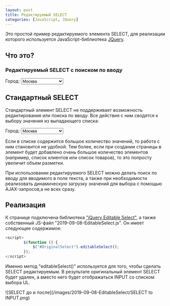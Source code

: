 ```yaml
---
layout: post
title: Редактируемый SELECT
categories: [JavaScript, JQuery]
---
```


<script src="//code.jquery.com/jquery-1.12.4.min.js"></script>
<script src="//rawgithub.com/indrimuska/jquery-editable-select/master/dist/jquery-editable-select.min.js"></script>
<link href="//rawgithub.com/indrimuska/jquery-editable-select/master/dist/jquery-editable-select.min.css" rel="stylesheet">

Это простой пример редактируемого элемента SELECT, для реализации которого используется JavaScript-библиотека [JQuery](https://ru.wikipedia.org/wiki/JQuery).

## Что это?

### Редактируемый SELECT с поиском по вводу

<section id="Cities">
    <label id="LabelSelect">Город:</label>
    <select id="OriginalSelect" class="form-control">
        <option value="1">Москва</option>
        <option value="2">Санкт-Петербург</option>
        <option value="3">Новосибирск</option>
        <option value="4">Екатеринбург</option>
        <option value="5">Нижний Новгород</option>
        <option value="6">Казань</option>
        <option value="7">Челябинск</option>
        <option value="8">Омск</option>
        <option value="9">Самара</option>
        <option value="11">Ростов-на-Дону</option>
        <option value="12">Уфа</option>
        <option value="13">Красноярск</option>
        <option value="14">Пермь</option>
        <option value="15">Воронеж</option>
        <option value="16">Волгоград</option>
        <option value="17">Саратов</option>
        <option value="18">Краснодар</option>
        <option value="19">Тольятти</option>
        <option value="20">Тюмень</option>
    </select>
</section>

## Стандартный SELECT

Стандартный элемент SELECT не поддерживает возможность редактирования или поиска по вводу. Все действия с ним сводятся к выбору значения из выпадающего списка:

<section id="CitiesStandart">
    <label id="LabelSelectStandart">Город:</label>
    <select id="OriginalSelectStandart" class="form-control">
        <option value="1">Москва</option>
        <option value="2">Санкт-Петербург</option>
        <option value="3">Новосибирск</option>
        <option value="4">Екатеринбург</option>
        <option value="5">Нижний Новгород</option>
        <option value="6">Казань</option>
        <option value="7">Челябинск</option>
        <option value="8">Омск</option>
        <option value="9">Самара</option>
        <option value="11">Ростов-на-Дону</option>
        <option value="12">Уфа</option>
        <option value="13">Красноярск</option>
        <option value="14">Пермь</option>
        <option value="15">Воронеж</option>
        <option value="16">Волгоград</option>
        <option value="17">Саратов</option>
        <option value="18">Краснодар</option>
        <option value="19">Тольятти</option>
        <option value="20">Тюмень</option>
    </select>
</section>

Если в списке содержится большое количество значений, то работа с ним становится не удобной. Тем более, если при создании страницы в элемент будет добавлено очень большое количество элементов (например, список клиентов или список товаров), то это попросту увеличит объем разметки. 

При использовании редактируемого SELECT можно делать поиск по вводу для вводимого в поле текста, а также при необходимости реализовать динамическую загрузку значений для выбора с помощью AJAX-запросов,а не всех сразу.

## Реализация

К странице подключена библиотека ["jQuery Editable Select"](https://github.com/indrimuska/jquery-editable-select), а также собственный JS-файл "2019-09-08-EditableSelect.js". Он имеет следующее содержимое:

```js
<script>
        $(function () {
            $("#OriginalSelect").editableSelect();
        });
</script>
```

Именно метод "editableSelect()" используется для того, чтобы сделать SELECT редактируемым. В результате оригинальный элемент SELECT будет удален, а вместо него будет отображаться INPUT со списком выбора UL.

![SELECT до и после](/images/2019-09-08-EditableSelect/SELECT to INPUT.png)

<script id="editable-select" src="/scripts/201909/2019-09-08-EditableSelect.js" type="text/javascript"></script>